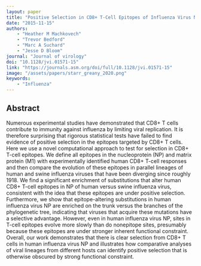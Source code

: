 ```yaml
---
layout: paper
title: "Positive Selection in CD8+ T-Cell Epitopes of Influenza Virus Nucleoprotein Revealed by a Comparative Analysis of Human and Swine Viral Lineages"
date: "2015-11-15"
authors: 
    - "Heather M Machkovech"
    - "Trevor Bedford"
    - "Marc A Suchard"
    - "Jesse D Bloom"
journal: "Journal of virology"
doi: "10.1128/jvi.01571-15"
link: "https://journals.asm.org/doi/full/10.1128/jvi.01571-15"
image: "/assets/papers/starr_greany_2020.png"
keywords:
    - "Influenza"
---
```


## Abstract

Numerous experimental studies have demonstrated that CD8+ T cells contribute to immunity against influenza by limiting viral replication. It is therefore surprising that rigorous statistical tests have failed to find evidence of positive selection in the epitopes targeted by CD8+ T cells. Here we use a novel computational approach to test for selection in CD8+ T-cell epitopes. We define all epitopes in the nucleoprotein (NP) and matrix protein (M1) with experimentally identified human CD8+ T-cell responses and then compare the evolution of these epitopes in parallel lineages of human and swine influenza viruses that have been diverging since roughly 1918. We find a significant enrichment of substitutions that alter human CD8+ T-cell epitopes in NP of human versus swine influenza virus, consistent with the idea that these epitopes are under positive selection. Furthermore, we show that epitope-altering substitutions in human influenza virus NP are enriched on the trunk versus the branches of the phylogenetic tree, indicating that viruses that acquire these mutations have a selective advantage. However, even in human influenza virus NP, sites in T-cell epitopes evolve more slowly than do nonepitope sites, presumably because these epitopes are under stronger inherent functional constraint. Overall, our work demonstrates that there is clear selection from CD8+ T cells in human influenza virus NP and illustrates how comparative analyses of viral lineages from different hosts can identify positive selection that is otherwise obscured by strong functional constraint.
